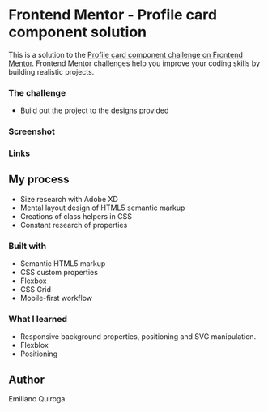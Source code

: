 # Frontend Mentor - Profile card component solution

This is a solution to the [Profile card component challenge on Frontend Mentor](https://www.frontendmentor.io/challenges/profile-card-component-cfArpWshJ). Frontend Mentor challenges help you improve your coding skills by building realistic projects.

### The challenge

- Build out the project to the designs provided

### Screenshot

### Links

## My process

- Size research with Adobe XD
- Mental layout design of HTML5 semantic markup
- Creations of class helpers in CSS
- Constant research of properties

### Built with

- Semantic HTML5 markup
- CSS custom properties
- Flexbox
- CSS Grid
- Mobile-first workflow

### What I learned

- Responsive background properties, positioning and SVG manipulation.
- Flexblox
- Positioning

## Author

Emiliano Quiroga
